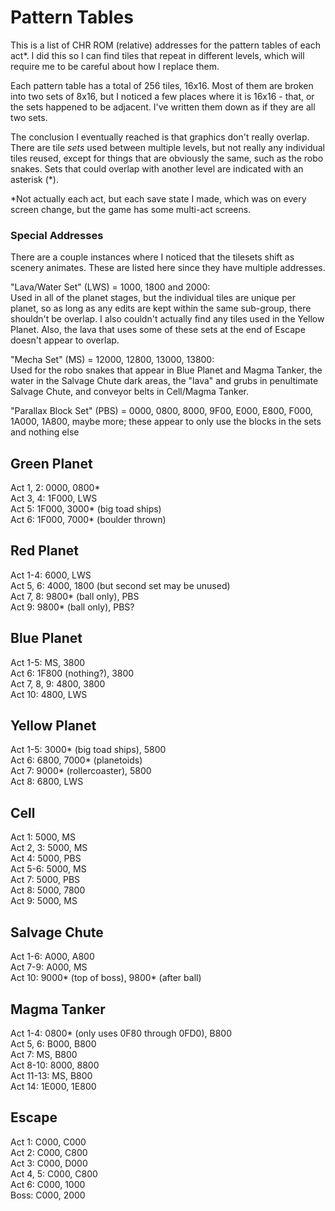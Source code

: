 # Pattern Tables

This is a list of CHR ROM (relative) addresses for the pattern tables of each act*. I did this so I can find tiles that repeat in different levels, which will require me to be careful about how I replace them.

Each pattern table has a total of 256 tiles, 16x16. Most of them are broken into two sets of 8x16, but I noticed a few places where it is 16x16 - that, or the sets happened to be adjacent. I've written them down as if they are all two sets.

The conclusion I eventually reached is that graphics don't really overlap. There are tile _sets_ used between multiple levels, but not really any individual tiles reused, except for things that are obviously the same, such as the robo snakes. Sets that could overlap with another level are indicated with an asterisk (*).

*Not actually each act, but each save state I made, which was on every screen change, but the game has some multi-act screens.

### Special Addresses
There are a couple instances where I noticed that the tilesets shift as scenery animates. These are listed here since they have multiple addresses.

"Lava/Water Set" (LWS) = 1000, 1800 and 2000:  
Used in all of the planet stages, but the individual tiles are unique per planet, so as long as any edits are kept within the same sub-group, there shouldn't be overlap. I also couldn't actually find any tiles used in the Yellow Planet. Also, the lava that uses some of these sets at the end of Escape doesn't appear to overlap.

"Mecha Set" (MS) = 12000, 12800, 13000, 13800:  
Used for the robo snakes that appear in Blue Planet and Magma Tanker, the water in the Salvage Chute dark areas, the "lava" and grubs in penultimate Salvage Chute, and conveyor belts in Cell/Magma Tanker.

"Parallax Block Set" (PBS) = 0000, 0800, 8000, 9F00, E000, E800, F000, 1A000, 1A800, maybe more; these appear to only use the blocks in the sets and nothing else

## Green Planet

Act 1, 2: 0000, 0800*  
Act 3, 4: 1F000, LWS  
Act 5: 1F000, 3000* (big toad ships)  
Act 6: 1F000, 7000* (boulder thrown) 

## Red Planet

Act 1-4: 6000, LWS   
Act 5, 6: 4000, 1800 (but second set may be unused)  
Act 7, 8: 9800* (ball only), PBS  
Act 9: 9800* (ball only), PBS?

## Blue Planet

Act 1-5: MS, 3800  
Act 6: 1F800 (nothing?), 3800  
Act 7, 8, 9: 4800, 3800  
Act 10: 4800, LWS  

## Yellow Planet

Act 1-5: 3000* (big toad ships), 5800  
Act 6: 6800, 7000* (planetoids)    
Act 7: 9000* (rollercoaster), 5800  
Act 8: 6800, LWS  

## Cell

Act 1: 5000, MS  
Act 2, 3: 5000, MS  
Act 4: 5000, PBS  
Act 5-6: 5000, MS  
Act 7: 5000, PBS  
Act 8: 5000, 7800  
Act 9: 5000, MS  

## Salvage Chute
Act 1-6: A000, A800  
Act 7-9: A000, MS  
Act 10: 9000* (top of boss), 9800* (after ball)  

## Magma Tanker
Act 1-4: 0800* (only uses 0F80 through 0FD0), B800  
Act 5, 6: B000, B800  
Act 7: MS, B800  
Act 8-10: 8000, 8800  
Act 11-13: MS, B800  
Act 14: 1E000, 1E800  

## Escape

Act 1: C000, C000  
Act 2: C000, C800  
Act 3: C000, D000  
Act 4, 5: C000, C800  
Act 6: C000, 1000  
Boss: C000, 2000  